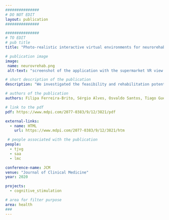 ```yaml
---
###############
# DO NOT EDIT
layout: publication
###############

###############
# TO EDIT
# pub title
title: "Photo-realistic interactive virtual environments for neurorehabilitation in mild cognitive impairment (NeuroVRehab.PT): a participatory design and proof-of-concept study"

# publication image
image:
 name: neurovrehab.png
 alt-text: "screenshot of the application with the supermarket VR view and the options Game Modes, Challenges, Shopping list" # provide a short description for the image #a11y

# short description of the publication
description: "We investigated the feasibility and rehabilitation potential of a new design approach to create highly realistic interactive virtual environments for MCI patients’ neurorehabilitation. Through a participatory design protocol, a neurorehabilitation digital platform was developed using images captured from a Portuguese supermarket (NeuroVRehab.PT). NeuroVRehab.PT main features (e.g., medium-size supermarket, use of shopping lists) were established accordingly to a shopping behavior questionnaire filled in by 110 older adults. Seven health professionals used the platform and assessed its rehabilitation potential, clinical applicability and user-experience."

# authors of the publication
authors: Filipa Ferreira-Brito, Sérgio Alves, Osvaldo Santos, Tiago Guerreiro, Cátia Caneiras, Luís Carriço, Ana Verdelho

# link to the pdf
pdf: https://www.mdpi.com/2077-0383/9/12/3821/pdf

external-links:
  - name: HTML
    url: https://www.mdpi.com/2077-0383/9/12/3821/htm

 # people associated with the publication
people:
  - tjvg
  - saa
  - lmc

conference-name: JCM
venue: "Journal of Clinical Medicine"
year: 2020

projects:
  - cognitive_stimulation

# area for filter purpose
area: health
###
---
```


